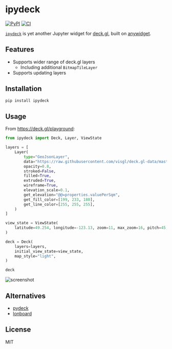 # ipydeck

[![PyPI](https://img.shields.io/pypi/v/ipydeck.svg)](https://pypi.org/project/ipydeck/)
[![CI](https://github.com/ozekik/ipydeck/actions/workflows/ci.yml/badge.svg)](https://github.com/ozekik/ipydeck/actions/workflows/ci.yml)

[`ipydeck`](https://github.com/ozekik/ipydeck) is yet another Jupyter widget for [deck.gl](https://deck.gl/), built on [anywidget](https://github.com/manzt/anywidget/).

## Features

- Supports wider range of deck.gl layers
    - Including additional `BitmapTileLayer`
- Supports updating layers

## Installation

```sh
pip install ipydeck
```

## Usage

From <https://deck.gl/playground>:

```py
from ipydeck import Deck, Layer, ViewState

layers = [
    Layer(
        type="GeoJsonLayer",
        data="https://raw.githubusercontent.com/visgl/deck.gl-data/master/examples/geojson/vancouver-blocks.json",
        opacity=0.8,
        stroked=False,
        filled=True,
        extruded=True,
        wireframe=True,
        elevation_scale=0.1,
        get_elevation="@@=properties.valuePerSqm",
        get_fill_color=[199, 233, 180],
        get_line_color=[255, 255, 255],
    )
]

view_state = ViewState(
    latitude=49.254, longitude=-123.13, zoom=11, max_zoom=16, pitch=45, bearing=0
)

deck = Deck(
    layers=layers,
    initial_view_state=view_state,
    map_style="light",
)

deck
``````

![screenshot](https://raw.githubusercontent.com/ozekik/ipydeck/master/assets/screenshot.png)

## Alternatives

- [pydeck](https://deckgl.readthedocs.io/)
- [lonboard](https://github.com/developmentseed/lonboard/)

## License

MIT

